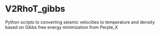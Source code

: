 # V2RhoT_gibbs
Python scripts to converting seismic velocities to temperature and density based on Gibbs free energy minimization from Perple_X
